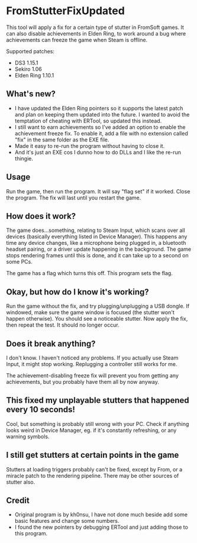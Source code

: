 # FromStutterFixUpdated

This tool will apply a fix for a certain type of stutter in FromSoft games. It can also disable achievements in Elden Ring, to work around a bug where achievements can freeze the game when Steam is offline.

Supported patches:
* DS3 1.15.1
* Sekiro 1.06
* Elden Ring 1.10.1

## What's new?

* I have updated the Elden Ring pointers so it supports the latest patch and plan on keeping them updated into the future. I wanted to avoid the temptation of cheating with ERTool, so updated this instead.
* I still want to earn achievements so I've added an option to enable the achievement freeze fix. To enable it, add a file with no extension called "fix" in the same folder as the EXE file.
* Made it easy to re-run the program without having to close it.
* And it's just an EXE cos I dunno how to do DLLs and I like the re-run thingie.

## Usage

Run the game, then run the program. It will say "flag set" if it worked. Close the program. The fix will last until you restart the game.

## How does it work?

The game does...something, relating to Steam Input, which scans over all devices (basically everything listed in Device Manager). This happens any time any device changes, like a microphone being plugged in, a bluetooth headset pairing, or a driver update happening in the background. The game stops rendering frames until this is done, and it can take up to a second on some PCs.

The game has a flag which turns this off. This program sets the flag.

## Okay, but how do I know it's working?

Run the game without the fix, and try plugging/unplugging a USB dongle. If windowed, make sure the game window is focused (the stutter won't happen otherwise). You should see a noticeable stutter. Now apply the fix, then repeat the test. It should no longer occur.

## Does it break anything?

I don't know. I haven't noticed any problems. If you actually use Steam Input, it might stop working. Replugging a controller still works for me.

The achievement-disabling freeze fix will prevent you from getting any achievements, but you probably have them all by now anyway.

## This fixed my unplayable stutters that happened every 10 seconds!

Cool, but something is probably still wrong with your PC. Check if anything looks weird in Device Manager, eg. if it's constantly refreshing, or any warning symbols.

## I still get stutters at certain points in the game

Stutters at loading triggers probably can't be fixed, except by From, or a miracle patch to the rendering pipeline. There may be other sources of stutter also.

## Credit

* Original program is by kh0nsu, I have not done much beside add some basic features and change some numbers.
* I found the new pointers by debugging ERTool and just adding those to this program.